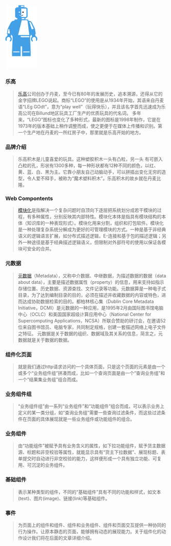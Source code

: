 <img src="assets/lego.svg" width="100">

### 乐高

> [乐高](http://baike.baidu.com/view/292192.htm)公司创办于丹麦，至今已有80年的发展历史，追本溯源，还得从它的金字招牌LEGO说起。商标“LEGO”的使用是从1934年开始，其语来自丹麦语“LEg GOdt”，意为“play well”（玩得快乐），并且该名字首先迅速成为乐高公司在Billund地区玩具工厂生产的优质玩具的代名词。
  多年来，“LEGO”图标也变化了多种形式，最新的图标是1998年制作，它是在1973年的版本基础上稍作调整而成，使之更便于在媒体上传播和识别。第一个生产地在丹麦的一所红房子中，那里就是乐高开始的地方。
  
### 品牌介绍
  
> 乐高积木是儿童喜爱的玩具。这种塑胶积木一头有凸粒，另一头
  有可嵌入凸粒的孔，形状有1300多种，每一种形状都有12种不同的颜色，以红、黄、蓝、白、黑为主。它靠小朋友自己动脑动手，可以拼插出变化无穷的造型，令人爱不释手，被称为“魔术塑料积木”。乐高积木的故乡就在丹麦比隆。
  
### Web Compontents
> [模块化](http://fex.baidu.com/blog/2014/05/web-components-future-oriented/)是指解决一个复杂问题时自顶向下逐层把系统划分成若干模块的过程，有多种属性，分别反映其内部特性。模块化本体是指具有模块结构的本体（知识库的一种表现形式）。模块化用来分割，组织和打包软件。模块化是一种处理复杂系统分解成为更好的可管理模块的方式。一种是基于非经典语义的逻辑语言扩展，如分布式描述逻辑，E-连接和基于包的描述逻辑；另外一种途径是基于经典描述逻辑语义，但限制对外部符号的使用以保证各模块可安全的合并。

### 元数据

> [元数据](http://baike.baidu.com/view/107838.htm)（Metadata），又称中介数据、中继数据，为描述数据的数据（data about data），主要是描述数据属性（property）的信息，用来支持如指示存储位置、历史数据、资源查找、文件记录等功能。元数据算是一种电子式目录，为了达到编制目录的目的，必须在描述并收藏数据的内容或特色，进而达成协助数据检索的目的。都柏林核心集（Dublin Core Metadata Initiative，DCMI）是元数据的一种应用，是1995年2月由国际图书馆电脑中心（OCLC）和美国国家超级计算应用中心（National Center for Supercomputing Applications，NCSA）所联合赞助的研讨会，在邀请52位来自图书馆员、电脑专家，共同制定规格，创建一套描述网络上电子文件之特征。
  元数据是关于数据的组织、数据域及其关系的信息，简言之，元数据就是关于数据的数据。
  
### 组件化页面
> 就是我们通过http请求访问的一个具体页面，只是这个页面的元素是由一个或多个“业务组件组”拼凑而成，比如一个查询页面是由一个“查询业务组”和一个“结果集业务组”组合而成。 

### 业务组件组
> “业务组件组”由一系列“业务组件”和“功能组件”组合而成，可以表示业务上定义的某一类分组，如“查询业务组”需要一些查询过滤条件，而这些过滤条件在页面的具体展现就是一些业务组件或功能组件的组合。

### 业务组件

> 由“功能组件”被赋予具有业务含义的属性，如下拉功能组件，赋予货主数据源、标题和非空校验等属性，就能显示具有“货主下拉数据”、展现标题、表单提交时自动进行非空校验的能力，这样便形成一个具有独立功能、可复用、可沉淀的业务组件。 

### 基础组件
> 表示某种类型的组件，不同的“基础组件”具有不同的功能和样式，如文本(text)、图片(image)、链接(link)等基础组件。 

### 事件
> 为页面上的组件和组件、组件和业务组件、组件和页面交互提供一种协同的行为操作。让原本静态的页面，能够拥有动态的展现能力。关于组件化的动作设计我们将在后面的文章详细介绍。

<script type="text/javascript">var cnzz_protocol = (("https:" == document.location.protocol) ? " https://" : " http://");document.write(unescape("%3Cspan id='cnzz_stat_icon_1258212428'%3E%3C/span%3E%3Cscript src='" + cnzz_protocol + "s4.cnzz.com/stat.php%3Fid%3D1258212428%26show%3Dpic' type='text/javascript'%3E%3C/script%3E"));</script>